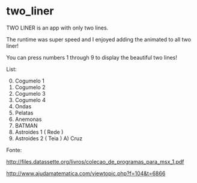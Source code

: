 # two_liner
TWO LINER is an app with only two lines.

The runtime was super speed and I enjoyed adding the animated to all two liner!

You can press numbers 1 through 9 to display the beautiful two lines!

List:

0) Cogumelo 1
1) Cogumelo 2
2) Cogumelo 3
3) Cogumelo 4
4) Ondas 
5) Pelatas
6) Anemonas
7) BATMAN
8) Astroides 1 ( Rede )
9) Astroides 2 ( Teia ) 
A) Cruz


Fonte:

http://files.datassette.org/livros/colecao_de_programas_para_msx_1.pdf

http://www.ajudamatematica.com/viewtopic.php?f=104&t=6866
